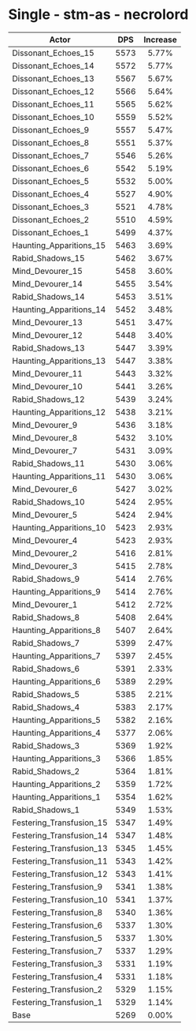 # Single - stm-as - necrolord
| Actor | DPS | Increase |
|---|:---:|:---:|
|Dissonant_Echoes_15|5573|5.77%|
|Dissonant_Echoes_14|5572|5.77%|
|Dissonant_Echoes_13|5567|5.67%|
|Dissonant_Echoes_12|5566|5.64%|
|Dissonant_Echoes_11|5565|5.62%|
|Dissonant_Echoes_10|5559|5.52%|
|Dissonant_Echoes_9|5557|5.47%|
|Dissonant_Echoes_8|5551|5.37%|
|Dissonant_Echoes_7|5546|5.26%|
|Dissonant_Echoes_6|5542|5.19%|
|Dissonant_Echoes_5|5532|5.00%|
|Dissonant_Echoes_4|5527|4.90%|
|Dissonant_Echoes_3|5521|4.78%|
|Dissonant_Echoes_2|5510|4.59%|
|Dissonant_Echoes_1|5499|4.37%|
|Haunting_Apparitions_15|5463|3.69%|
|Rabid_Shadows_15|5462|3.67%|
|Mind_Devourer_15|5458|3.60%|
|Mind_Devourer_14|5455|3.54%|
|Rabid_Shadows_14|5453|3.51%|
|Haunting_Apparitions_14|5452|3.48%|
|Mind_Devourer_13|5451|3.47%|
|Mind_Devourer_12|5448|3.40%|
|Rabid_Shadows_13|5447|3.39%|
|Haunting_Apparitions_13|5447|3.38%|
|Mind_Devourer_11|5443|3.32%|
|Mind_Devourer_10|5441|3.26%|
|Rabid_Shadows_12|5439|3.24%|
|Haunting_Apparitions_12|5438|3.21%|
|Mind_Devourer_9|5436|3.18%|
|Mind_Devourer_8|5432|3.10%|
|Mind_Devourer_7|5431|3.09%|
|Rabid_Shadows_11|5430|3.06%|
|Haunting_Apparitions_11|5430|3.06%|
|Mind_Devourer_6|5427|3.02%|
|Rabid_Shadows_10|5424|2.95%|
|Mind_Devourer_5|5424|2.94%|
|Haunting_Apparitions_10|5423|2.93%|
|Mind_Devourer_4|5423|2.93%|
|Mind_Devourer_2|5416|2.81%|
|Mind_Devourer_3|5415|2.78%|
|Rabid_Shadows_9|5414|2.76%|
|Haunting_Apparitions_9|5414|2.76%|
|Mind_Devourer_1|5412|2.72%|
|Rabid_Shadows_8|5408|2.64%|
|Haunting_Apparitions_8|5407|2.64%|
|Rabid_Shadows_7|5399|2.47%|
|Haunting_Apparitions_7|5397|2.45%|
|Rabid_Shadows_6|5391|2.33%|
|Haunting_Apparitions_6|5389|2.29%|
|Rabid_Shadows_5|5385|2.21%|
|Rabid_Shadows_4|5383|2.17%|
|Haunting_Apparitions_5|5382|2.16%|
|Haunting_Apparitions_4|5377|2.06%|
|Rabid_Shadows_3|5369|1.92%|
|Haunting_Apparitions_3|5366|1.85%|
|Rabid_Shadows_2|5364|1.81%|
|Haunting_Apparitions_2|5359|1.72%|
|Haunting_Apparitions_1|5354|1.62%|
|Rabid_Shadows_1|5349|1.53%|
|Festering_Transfusion_15|5347|1.49%|
|Festering_Transfusion_14|5347|1.48%|
|Festering_Transfusion_13|5345|1.45%|
|Festering_Transfusion_11|5343|1.42%|
|Festering_Transfusion_12|5343|1.41%|
|Festering_Transfusion_9|5341|1.38%|
|Festering_Transfusion_10|5341|1.37%|
|Festering_Transfusion_8|5340|1.36%|
|Festering_Transfusion_6|5337|1.30%|
|Festering_Transfusion_5|5337|1.30%|
|Festering_Transfusion_7|5337|1.29%|
|Festering_Transfusion_3|5331|1.19%|
|Festering_Transfusion_4|5331|1.18%|
|Festering_Transfusion_2|5329|1.15%|
|Festering_Transfusion_1|5329|1.14%|
|Base|5269|0.00%|
